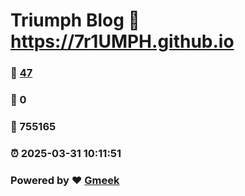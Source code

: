 # Triumph Blog :link: https://7r1UMPH.github.io 
### :page_facing_up: [47](https://7r1UMPH.github.io/tag.html) 
### :speech_balloon: 0 
### :hibiscus: 755165 
### :alarm_clock: 2025-03-31 10:11:51 
### Powered by :heart: [Gmeek](https://github.com/Meekdai/Gmeek)
